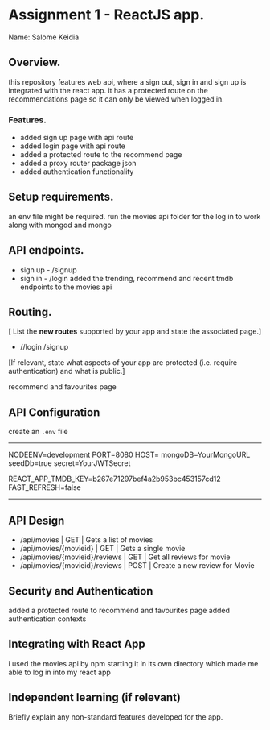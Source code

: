# Assignment 1 - ReactJS app.

Name: Salome Keidia

## Overview.

this repository features web api, where a sign out, sign in and sign up is integrated with the react app.
it has a protected route on the recommendations page so it can only be viewed when logged in.


### Features.
+ added sign up page with api route
+ added login page with api route
+ added a protected route to the recommend page
+ added a proxy router package json
+ added authentication functionality

## Setup requirements.

an env file might be required. run the movies api folder for the log in to work along with mongod and mongo

## API endpoints.


+ sign up - /signup
+ sign in - /login
added the trending, recommend and recent tmdb endpoints to the movies api

## Routing.

[ List the __new routes__ supported by your app and state the associated page.]

+ //login
/signup


[If relevant, state what aspects of your app are protected (i.e. require authentication) and what is public.]

recommend and favourites page

## API Configuration

create an `.env` file 
______________________
NODEENV=development
PORT=8080
HOST=
mongoDB=YourMongoURL
seedDb=true
secret=YourJWTSecret

REACT_APP_TMDB_KEY=b267e71297bef4a2b953bc453157cd12
FAST_REFRESH=false

______________________

## API Design 

- /api/movies | GET | Gets a list of movies 
- /api/movies/{movieid} | GET | Gets a single movie 
- /api/movies/{movieid}/reviews | GET | Get all reviews for movie 
- /api/movies/{movieid}/reviews | POST | Create a new review for Movie 


## Security and Authentication

added a protected route to recommend and favourites page
added authentication contexts

## Integrating with React App

i used the movies api by npm starting it in its own directory which made me able to log in into my react app

## Independent learning (if relevant)

Briefly explain any non-standard features developed for the app.   
